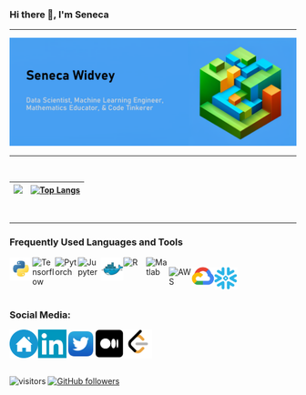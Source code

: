 ### Hi there 👋, I'm Seneca
---

<img src="https://raw.githubusercontent.com/swidvey/swidvey/master/profile_banner.PNG">

<!--
Should add description after image
-->

---

<br>

| <img src="https://github-readme-stats.vercel.app/api?username=swidvey&count_private=true&theme=radical&show_icons=true" /> | [![Top Langs](https://github-readme-stats.vercel.app/api/top-langs/?username=swidvey&layout=compact&theme=radical)](https://github.com/swidvey/github-readme-stats) |
| ------------- | ------------- |

<br />

---

### Frequently Used Languages and Tools 
<img align="left" alt="Python" width="40px" src="https://raw.githubusercontent.com/github/explore/80688e429a7d4ef2fca1e82350fe8e3517d3494d/topics/python/python.png"/>
<img align="left" alt="Tensorflow" width="40px" src="https://upload.wikimedia.org/wikipedia/commons/thumb/2/2d/Tensorflow_logo.svg/1200px-Tensorflow_logo.svg.png"/>
<img align="left" alt="Pytorch" width="40px" src="https://pytorch.org/assets/images/pytorch-logo.png"/>
<img align="left" alt="Jupyter" width="40px" src="https://upload.wikimedia.org/wikipedia/commons/thumb/3/38/Jupyter_logo.svg/883px-Jupyter_logo.svg.png"/>
<img align="left" alt="Docker" width="40px" src="https://github.com/devicons/devicon/blob/master/icons/docker/docker-original.svg"/>
<img align="left" alt="R" width="40px" src="https://upload.wikimedia.org/wikipedia/commons/thumb/1/1b/R_logo.svg/1920px-R_logo.svg.png"/>
<img align="left" alt="Matlab" width="40px" src="https://upload.wikimedia.org/wikipedia/commons/thumb/2/21/Matlab_Logo.png/667px-Matlab_Logo.png"/>

<br>

<img align="left" alt="AWS" width="40px" src="https://upload.wikimedia.org/wikipedia/commons/9/93/Amazon_Web_Services_Logo.svg"/>
<img align="left" alt="Google" width="40px" src="https://raw.githubusercontent.com/swidvey/swidvey/master/google_cloud_icon.png"/>
<img align="left" alt="Snowflake" width="40px" src="https://raw.githubusercontent.com/swidvey/swidvey/master/snowflake_icon.png"/>
 
<br />
<br />
<br />

### Social Media:
[<img align="left" alt="senecawidvey.co" width="50px" src="https://raw.githubusercontent.com/swidvey/swidvey/master/home_icon.png" />][website]
[<img align="left" alt="LinkedIn" width="50px" src="https://raw.githubusercontent.com/swidvey/swidvey/master/linkedin_icon.png" />][linkedin]
[<img align="left" alt="Twitter" width="50px" src="https://raw.githubusercontent.com/swidvey/swidvey/master/twitter_icon.png" />][twitter]
[<img align="left" alt="medium" width="50px" src="https://raw.githubusercontent.com/swidvey/swidvey/master/medium_logo_icon.png" />][medium]
[<img align="left" alt="leet" width="50px" src="https://raw.githubusercontent.com/swidvey/swidvey/master/leetcode_logo_icon.png" />][leetcode]

<br />
<br />
<br />
<br />

![visitors](https://visitor-badge.laobi.icu/badge?page_id=swidvey.swidvey)
[![GitHub followers](https://img.shields.io/github/followers/swidvey.svg?style=social&label=Follow)](https://github.com/swidvey?tab=followers)


[website]: https://www.senecawidvey.com
[twitter]: https://twitter.com/SenecaWidvey
[linkedin]: https://www.linkedin.com/in/seneca-widvey-17209713/
[medium]: https://medium.com/@senecawidvey/about
[leetcode]: https://leetcode.com/swidvey/
